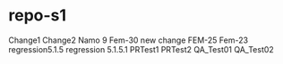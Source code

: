 # repo-s1
Change1
Change2
Namo 9
Fem-30
new change
FEM-25
Fem-23
regression5.1.5
regression 5.1.5.1
PRTest1
PRTest2
QA_Test01
QA_Test02

